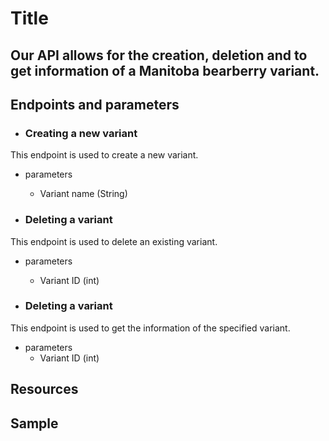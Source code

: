 
# Title

## Our API allows for the creation, deletion and to get information of a Manitoba bearberry variant.


## Endpoints and parameters 
* ### Creating a new variant
 This endpoint is used to create a new variant.
   * parameters 
      * Variant name (String)
  
* ### Deleting a variant
This endpoint is used to delete an existing variant.
   * parameters 
     * Variant ID (int)
   
* ### Deleting a variant
This endpoint is used to get the information of the specified variant.
   * parameters
     * Variant ID (int)

## Resources


## Sample
